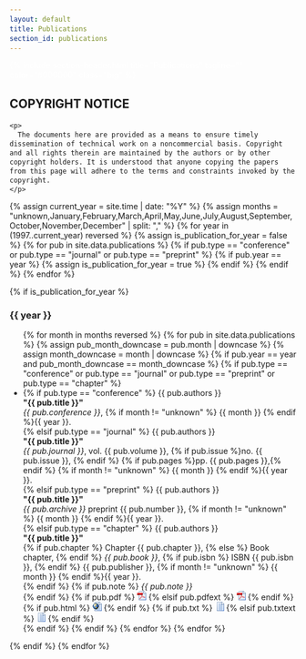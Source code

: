 ```yaml
---
layout: default
title: Publications
section_id: publications
---
```


<div class="full parallax" style="background-image: url(images/banner/banner.jpg); color: #fff;">
  <div class="row">
    <div class="large-12 columns">
      {% include section-header.html title="Publications" tagline="" color="#000000" class="big" %}
    </div>
  </div>
  <div class="four spacing"></div>
</div>

<div class="row" style="margin-top: 20px;">
    <h2>COPYRIGHT NOTICE</h2>

    <p>
      The documents here are provided as a means to ensure timely dissemination of technical work on a noncommercial basis. Copyright and all rights therein are maintained by the authors or by other copyright holders. It is understood that anyone copying the papers from this page will adhere to the terms and constraints invoked by the copyright.
    </p>
</div>

<div class="row">

{% assign current_year = site.time | date: "%Y" %}
{% assign months = "unknown,January,February,March,April,May,June,July,August,September,October,November,December" | split: "," %}
{% for year in (1997..current_year) reversed %}
  {% assign is_publication_for_year = false %}
  {% for pub in site.data.publications %}
    {% if pub.type == "conference" or pub.type == "journal" or pub.type == "preprint" %}
      {% if pub.year == year %}
        {% assign is_publication_for_year = true %}
      {% endif %}
    {% endif %}
  {% endfor %}

  {% if is_publication_for_year %}
    <h3>{{ year }}</h3>
    <ul>
    {% for month in months reversed %}
      {% for pub in site.data.publications %}
        {% assign pub_month_downcase = pub.month | downcase %}
        {% assign month_downcase = month | downcase %}
        {% if pub.year == year and pub_month_downcase == month_downcase %}
          {% if pub.type == "conference" or pub.type == "journal" or pub.type == "preprint" or pub.type == "chapter" %}
            <li>
            {% if pub.type == "conference" %}
              {{ pub.authors }}<br />
              <strong>"{{ pub.title }}"</strong><br />
              <em>{{ pub.conference }}</em>, {% if month != "unknown" %} {{ month }} {% endif %}{{ year }}.<br />
            {% elsif pub.type == "journal" %}
              {{ pub.authors }}<br />
              <strong>"{{ pub.title }}"</strong><br />
              <em>{{ pub.journal }}</em>, vol. {{ pub.volume }}, {% if pub.issue %}no. {{ pub.issue }}, {% endif %} {% if pub.pages %}pp. {{ pub.pages }},{% endif %} {% if month != "unknown" %} {{ month }} {% endif %}{{ year }}.<br />
            {% elsif pub.type == "preprint" %}
              {{ pub.authors }}<br />
              <strong>"{{ pub.title }}"</strong><br />
              <em>{{ pub.archive }}</em> preprint {{ pub.number }}, {% if month != "unknown" %} {{ month }} {% endif %}{{ year }}.<br />
            {% elsif pub.type == "chapter" %}
              {{ pub.authors }}<br />
              <strong>"{{ pub.title }}"</strong><br />
              {% if pub.chapter %}
                Chapter {{ pub.chapter }},
              {% else %}
                Book chapter,
              {% endif %}
              <em>{{ pub.book }}</em>, {% if pub.isbn %} ISBN {{ pub.isbn }}, {% endif %} {{ pub.publisher }}, {% if month != "unknown" %} {{ month }} {% endif %}{{ year }}.<br />
            {% endif %}
            {% if pub.note %}
              <em>{{ pub.note }}</em><br />
            {% endif %}
            {% if pub.pdf %}
              <a href="data/files/papers/{{ pub.pdf }}" target="_blank"><img src="images/extensions/pdf.png" alt="PDF" /></a>
            {% elsif pub.pdfext %}
              <a href="{{ pub.pdfext }}" target="_blank"><img src="images/extensions/pdf.png" alt="PDF" /></a>
            {% endif %}
            {% if pub.html %}
              <a href="{{ pub.html }}" target="_blank"><img src="images/extensions/html.png" alt="HTML" /></a>
            {% endif %}
            {% if pub.txt %}
              <a href="data/files/papers/{{ pub.txt }}" target="_blank"><img src="images/extensions/txt.png" alt="TXT" /></a>
            {% elsif pub.txtext %}
              <a href="{{ pub.txtext }}" target="_blank"><img src="images/extensions/txt.png" alt="TXT" /></a>
            {% endif %}
            </li>
          {% endif %}
        {% endif %}
      {% endfor %}
    {% endfor %}
    </ul>
  {% endif %}
{% endfor %}

</div>